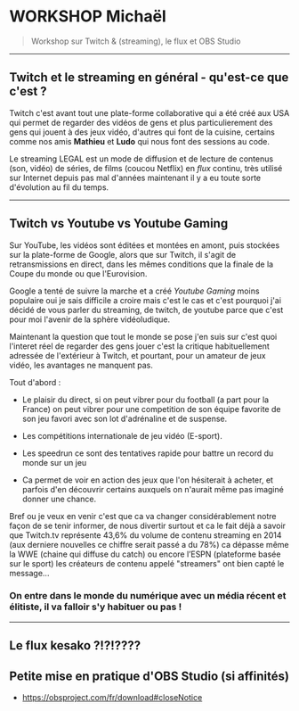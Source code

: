 # WORKSHOP Michaël

> Workshop sur Twitch & (streaming), le flux et OBS Studio

-------------------------------------------------------

## Twitch et le streaming en général - qu'est-ce que c'est ?

Twitch c'est avant tout une plate-forme collaborative qui a été créé aux USA qui permet de regarder des vidéos de gens et plus particulierement des gens qui jouent à des jeux vidéo, d'autres qui font de la cuisine, certains comme nos amis **Mathieu** et **Ludo** qui nous font des sessions au code.

Le streaming LEGAL est un mode de diffusion et de lecture de contenus (son, vidéo) de séries, de films (coucou Netflix) en _flux_ continu, très utilisé sur Internet depuis pas mal d'années maintenant il y a eu toute sorte d'évolution au fil du temps.

--------------------------------

## Twitch vs Youtube vs Youtube Gaming

Sur YouTube, les vidéos sont éditées et montées en amont, puis stockées sur la plate-forme de Google, alors que sur Twitch, il s'agit de retransmissions en direct, dans les mêmes conditions que la finale de la Coupe du monde ou que l'Eurovision.

Google a tenté de suivre la marche et a créé _Youtube Gaming_ moins populaire oui je sais difficile a croire mais c'est le cas  et c'est pourquoi j'ai décidé de vous parler du streaming, de twitch, de youtube parce que c'est pour moi l'avenir de la sphère vidéoludique.

Maintenant la question que tout le monde se pose j'en suis sur c'est quoi l'interet réel de regarder des gens jouer c'est la critique habituellement adressée de l'extérieur à Twitch, et pourtant, pour un amateur de jeux vidéo, les avantages ne manquent pas.

Tout d'abord :

- Le plaisir du direct, si on peut vibrer pour du football (a part pour la France) on peut vibrer pour une competition de son équipe favorite de son jeu favori avec son lot d'adrénaline et de suspense.

- Les compétitions internationale de jeu vidéo (E-sport). 
- Les speedrun ce sont des tentatives rapide pour battre un record du monde sur un jeu 
- Ca permet de voir en action des jeux que l'on hésiterait à acheter, et parfois d'en découvrir certains auxquels on n'aurait même pas imaginé donner une chance.

Bref ou je veux en venir c'est que ca va changer considérablement notre façon de se tenir informer, de nous divertir surtout et ca le fait déjà a savoir que Twitch.tv représente 43,6% du volume de contenu streaming en 2014 (aux derniere nouvelles ce chiffre serait passé a du 78%) ca dépasse même la WWE (chaine qui diffuse du catch) ou encore l’ESPN (plateforme basée sur le sport) les créateurs de contenu appelé "streamers" ont bien capté le message...

### On entre dans le monde du numérique avec un média récent et élitiste, il va falloir s'y habituer ou pas !

--------------------------------------------------

## Le flux kesako ?!?!????

## Petite mise en pratique d'OBS Studio (si affinités)

- https://obsproject.com/fr/download#closeNotice


